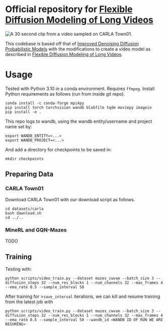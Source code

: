 # Official repository for [Flexible Diffusion Modeling of Long Videos](https://arxiv.org/abs/2205.11495)

![A 30 second clip from a video sampled on CARLA Town01.](https://www.cs.ubc.ca/~wsgh/fdm/video_arrays/carla-part-of-long-sample.gif)

This codebase is based off that of [Improved Denoising Diffusion Probabilistic Models](https://arxiv.org/abs/2102.09672) with the modifications to create a video model as described in [Flexible Diffusion Modeling of Long Videos](https://arxiv.org/abs/2205.11495).

# Usage

Tested with Python 3.10 in a conda environment. Requires `ffmpeg`. Install Python requirements as follows (run from inside git repo).
```
conda install -c conda-forge mpi4py
pip install torch torchvision wandb blobfile tqdm moviepy imageio
pip install -e .
```

This repo logs to wandb, using the wandb entity/username and project name set by:
```
export WANDB_ENTITY=<...>
export WANDB_PROJECT=<...>
```

And add a directory for checkpoints to be saved in:
```
mkdir checkpoints
```

## Preparing Data
### CARLA Town01
Download CARLA Town01 with our download script as follows.
```
cd datasets/carla
bash download.sh
cd ../..
```

### MineRL and GQN-Mazes
TODO

## Training
Testing with:
```
python scripts/video_train.py --dataset mazes_cwvae --batch_size 3 --diffusion_steps 32 --num_res_blocks 1 --num_channels 32 --max_frames 4 --ema_rate 0.5 --sample_interval 50
```
After training for >`save_interval` iterations, we can kill and resume training from the latest job with
```
python scripts/video_train.py --dataset mazes_cwvae --batch_size 3 --diffusion_steps 32 --num_res_blocks 1 --num_channels 32 --max_frames 4 --ema_rate 0.5 --sample_interval 50 --wandb_id <WANDB ID OF RUN WE ARE RESUMING>
```
